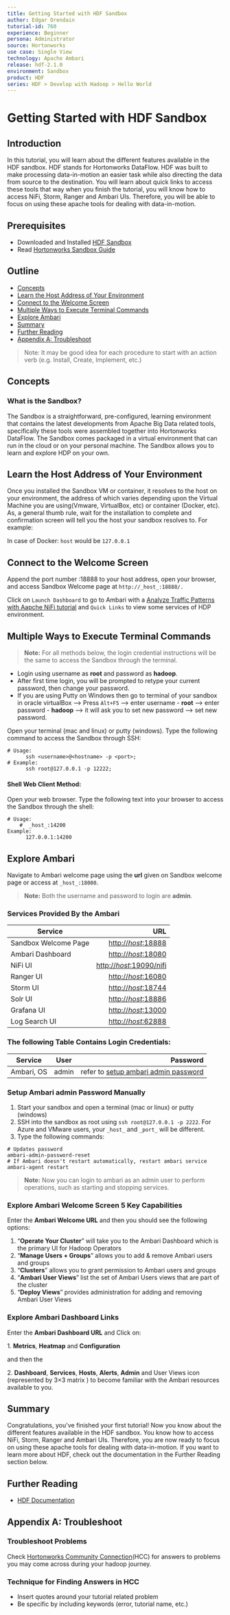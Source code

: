 ```yaml
---
title: Getting Started with HDF Sandbox
author: Edgar Orendain
tutorial-id: 760
experience: Beginner
persona: Administrator
source: Hortonworks
use case: Single View
technology: Apache Ambari
release: hdf-2.1.0
environment: Sandbox
product: HDF
series: HDF > Develop with Hadoop > Hello World
---
```



# Getting Started with HDF Sandbox

## Introduction

In this tutorial, you will learn about the different features available in the HDF sandbox. HDF stands for Hortonworks DataFlow. HDF was built to make processing data-in-motion an easier task while also directing the data from source to the destination. You will learn about quick links to access these tools that way when you finish the tutorial, you will know how to access NiFi, Storm, Ranger and Ambari UIs. Therefore, you will be able to focus on using these apache tools for dealing with data-in-motion.

## Prerequisites

-   Downloaded and Installed [HDF Sandbox](https://hortonworks.com/downloads/)
-   Read [Hortonworks Sandbox Guide](https://hortonworks.com/tutorial/hortonworks-sandbox-guide/)

## Outline

-   [Concepts](#concepts)
-   [Learn the Host Address of Your Environment](#learn-the-host-address-of-your-environment)
-   [Connect to the Welcome Screen](#connect-to-the-welcome-screen)
-   [Multiple Ways to Execute Terminal Commands](#multiple-ways-to-execute-terminal-commands)
-   [Explore Ambari](#explore-ambari)
-   [Summary](#summary)
-   [Further Reading](#further-reading)
-   [Appendix A: Troubleshoot](#appendix-a-troubleshoot)

> Note: It may be good idea for each procedure to start with an action verb (e.g. Install, Create, Implement, etc.)

## Concepts

### What is the Sandbox?

The Sandbox is a straightforward, pre-configured, learning environment that contains the latest developments from Apache Big Data related tools, specifically these tools were assembled together into Hortonworks DataFlow. The Sandbox comes packaged in a virtual environment that can run in the cloud or on your personal machine. The Sandbox allows you to learn and explore HDP on your own.

## Learn the Host Address of Your Environment

Once you installed the Sandbox VM or container, it resolves to the host on your environment, the address of which varies depending upon the Virtual Machine you are using(Vmware, VirtualBox, etc) or container (Docker, etc). As, a general thumb rule, wait for the installation to complete and confirmation screen will tell you the host your sandbox resolves to. For example:

In case of Docker: `host` would be `127.0.0.1`

## Connect to the Welcome Screen

Append the port number :18888 to your host address, open your browser, and access Sandbox Welcome page at `http://_host_:18888/.`

Click on `Launch Dashboard` to go to Ambari with a [Analyze Traffic Patterns with Aapche NiFi tutorial](#) and `Quick Links` to view some services of HDP environment.

## Multiple Ways to Execute Terminal Commands

> **Note:** For all methods below, the login credential instructions will be the same to access the Sandbox through the terminal.
- Login using username as **root** and password as **hadoop**.
- After first time login, you will be prompted to retype your current password, then change your password.
- If you are using Putty on Windows then go to terminal of your sandbox in oracle virtualBox --> Press `Alt+F5` --> enter username - **root** --> enter password - **hadoop** --> it will ask you to set new password --> set new password.

Open your terminal (mac and linux) or putty (windows). Type the following command to access the Sandbox through SSH:

~~~
# Usage:
      ssh <username>@<hostname> -p <port>;
# Example:
      ssh root@127.0.0.1 -p 12222;
~~~

#### Shell Web Client Method:

Open your web browser. Type the following text into your browser to access the Sandbox through the shell:

~~~
# Usage:
    #  _host_:14200
Example:
      127.0.0.1:14200
~~~

## Explore Ambari

Navigate to Ambari welcome page using the **url** given on Sandbox welcome page or access at `_host_:18080`.

> **Note:** Both the username and password to login are **admin**.

### Services Provided By the Ambari

| Service | URL |
|---------|-----:|
| Sandbox Welcome Page | [http://_host_:18888]()|
| Ambari Dashboard | [http://_host_:18080]()|
| NiFi UI | [http://_host_:19090/nifi]()|
| Ranger UI | [http://_host_:16080]()|
| Storm UI | [http://_host_:18744]()|
| Solr UI | [http://_host_:18886]()|
| Grafana UI | [http://_host_:13000]()|
| Log Search UI | [http://_host_:62888]()|

### The following Table Contains Login Credentials:

| Service | User | Password |
|---------|:------:|----------:|
| Ambari, OS | admin | refer to [setup ambari admin password](#setup-ambari-admin-password) |

### Setup Ambari admin Password Manually

1. Start your sandbox and open a terminal (mac or linux) or putty (windows)
2. SSH into the sandbox as root using `ssh root@127.0.0.1 -p 2222`. For Azure and VMware users, your `_host_` and `_port_` will be different.
3. Type the following commands:

~~~
# Updates password
ambari-admin-password-reset
# If Ambari doesn't restart automatically, restart ambari service
ambari-agent restart
~~~

> **Note:** Now you can login to ambari as an admin user to perform operations, such as starting and stopping services.

### Explore Ambari Welcome Screen 5 Key Capabilities

Enter the **Ambari Welcome URL** and then you should see the following options:

1.  “**Operate Your Cluster**” will take you to the Ambari Dashboard which is the primary UI for Hadoop Operators
2.  “**Manage Users + Groups**” allows you to add & remove Ambari users and groups
3.  “**Clusters**” allows you to grant permission to Ambari users and groups
4.  “**Ambari User Views**” list the set of Ambari Users views that are part of the cluster
5.  “**Deploy Views**” provides administration for adding and removing Ambari User Views

### Explore Ambari Dashboard Links

Enter the **Ambari Dashboard URL** and Click on:

1\.  **Metrics**, **Heatmap** and **Configuration**

and then the

2\.  **Dashboard**, **Services**, **Hosts**, **Alerts**, **Admin** and User Views icon (represented by 3×3 matrix ) to become familiar with the Ambari resources available to you.

## Summary

Congratulations, you've finished your first tutorial! Now you know about the different features available in the HDF sandbox. You know how to access NiFi, Storm, Ranger and Ambari UIs. Therefore, you are now ready to focus on using these apache tools for dealing with data-in-motion. If you want to learn more about HDF, check out the documentation in the Further Reading section below.

## Further Reading

- [HDF Documentation](https://docs.hortonworks.com/HDPDocuments/HDF2/HDF-2.1.2/index.html)

## Appendix A: Troubleshoot

### Troubleshoot Problems <a id="troubleshoot-problems"></a>

Check [Hortonworks Community Connection](https://hortonworks.com/community/forums/)(HCC) for answers to problems you may come across during your hadoop journey.

### Technique for Finding Answers in HCC <a id="technique-for-finding-answers-hcc"></a>

-   Insert quotes around your tutorial related problem
-   Be specific by including keywords (error, tutorial name, etc.)
